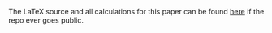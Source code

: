 The LaTeX source and all calculations for this paper can be found [here](https://github.com/berquist/almo_linear_response_paper) if the repo ever goes public.

